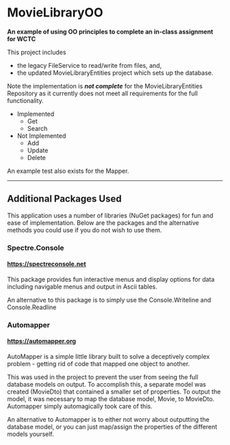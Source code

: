 # MovieLibraryOO
**An example of using OO principles to complete an in-class assignment for WCTC**

This project includes 
* the legacy FileService to read/write from files, and,
* the updated MovieLibraryEntities project which sets up the database.

Note the implementation is ***not complete*** for the MovieLibraryEntities Repository as it currently
does not meet all requirements for the full functionality.  
* Implemented
    * Get 
    * Search
* Not Implemented
    * Add
    * Update
    * Delete

An example test also exists for the Mapper.

---
## Additional Packages Used

This application uses a number of libraries (NuGet packages) for fun and ease of implementation. 
Below are the packages and the alternative methods you could use if you do not wish to use them.

### Spectre.Console 
#### https://spectreconsole.net
This package provides fun interactive menus and display options for data including navigable menus and output in Ascii tables.

An alternative to this package is to simply use the Console.Writeline and Console.Readline

### Automapper
#### https://automapper.org
AutoMapper is a simple little library built to solve a deceptively complex problem -
getting rid of code that mapped one object to another.

This was used in the project to prevent the user from seeing the full database models on output.
To accomplish this, a separate model was created (MovieDto) that contained a smaller set of properties.
To output the model, it was necessary to map the database model, Movie, to MovieDto.  Automapper simply automagically took care of this.

An alternative to Automapper is to either not worry about outputting the database model, or you can just map/assign the properties
of the different models yourself.
